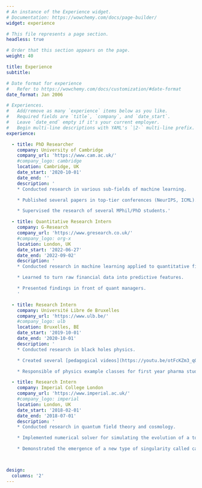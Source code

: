 ```yaml
---
# An instance of the Experience widget.
# Documentation: https://wowchemy.com/docs/page-builder/
widget: experience

# This file represents a page section.
headless: true

# Order that this section appears on the page.
weight: 40

title: Experience
subtitle:

# Date format for experience
#   Refer to https://wowchemy.com/docs/customization/#date-format
date_format: Jan 2006

# Experiences.
#   Add/remove as many `experience` items below as you like.
#   Required fields are `title`, `company`, and `date_start`.
#   Leave `date_end` empty if it's your current employer.
#   Begin multi-line descriptions with YAML's `|2-` multi-line prefix.
experience:

  - title: PhD Researcher
    company: University of Cambridge
    company_url: 'https://www.cam.ac.uk/'
    #company_logo: cambridge
    location: Cambridge, UK
    date_start: '2020-10-01'
    date_end: ''
    description: '
    * Conducted research in various sub-fields of machine learning.

    * Published several papers in top-tier conferences (NeurIPS, ICML).

    * Supervised the research of several MPhil/PhD students.'

  - title: Quantitative Research Intern
    company: G-Research
    company_url: 'https://www.gresearch.co.uk/'
    #company_logo: org-x
    location: London, UK
    date_start: '2022-06-27'
    date_end: '2022-09-02'
    description: '
    * Conducted research in machine learning applied to quantitative finance.

    * Learned to turn raw financial data into predictive features.

    * Presented findings in front of quant managers.  
    '

  - title: Research Intern
    company: Université Libre de Bruxelles
    company_url: 'https://www.ulb.be/'
    #company_logo: ulb
    location: Bruxelles, BE
    date_start: '2019-10-01'
    date_end: '2020-10-01'
    description: '
    * Conducted research in black holes physics.

    * Created several [pedagogical videos](https://youtu.be/otFcKZm3_qQ) to help young students with maths and physics.

    * Responsible of physics example classes for first year pharma students.'  

  - title: Research Intern
    company: Imperial College London
    company_url: 'https://www.imperial.ac.uk/'
    #company_logo: imperial
    location: London, UK
    date_start: '2018-02-01'
    date_end: '2018-07-01'
    description: '
    * Conducted research in quantum field theory and cosmology.

    * Implemented numerical solver for simulating the evolution of a toy cosmological model.

    * Demonstrated the emergence of a new type of singularity called caustics.'   



design:
  columns: '2'
---
```

